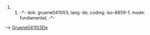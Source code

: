 1.  1.  -\*- dok: gruene041003; lang: de; coding: iso-8859-1; mode:
        fundamental; -\*-

\--\> [Gruene041103De](Gruene041103De "wikilink")
